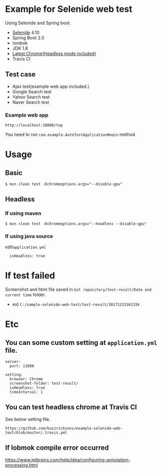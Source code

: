 # Example for Selenide web test
Using Selenide and Spring boot.
- [Selenide](http://selenide.org/) 4.10
- Spring Boot 2.0
- lombok
- JDK 1.8
- [Latest Chrome(Headless mode included)](https://www.google.com/chrome/browser/desktop/index.html)
- Travis CI

## Test case
- Ajax test(example web app included.)
- Google Search test
- Yahoo Search test
- Naver Search test

### Example web app
```
http://localhost:18080/top
```
You need to run `com.example.AutoTestApplication#main` method

# Usage
## Basic
```
$ mvn clean test -Dchromeoptions.args="--disable-gpu"
```

## Headless
### If using maven
```
$ mvn clean test -Dchromeoptions.args="--headless --disable-gpu"
```

### If using java source
edit`application.yml`
```
  isHeadless: true
```

# If test failed
Screenshot and html file saved in `Git repository/test-result/Date and current time` folder.

- ex) `C:/sample-selenide-web-test/test-result/20171213162334`

# Etc
## You can some custom setting at `application.yml` file.
```
server:
  port: 11080

setting:
  browser: Chrome
  screenshot-folder: test-result/
  isHeadless: true
  timeInterval: 1

```

## You can test headless chrome at Travis CI
See below setting file.
```
https://github.com/buzzricksons/example-selenide-web-test/blob/master/.travis.yml
```

## If lobmok compile error occurred
https://www.jetbrains.com/help/idea/configuring-annotation-processing.html